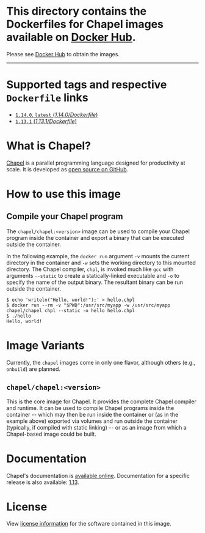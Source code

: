 #  This directory contains the Dockerfiles for Chapel images available on [Docker Hub](https://hub.docker.com/r/chapel/chapel/).
   Please see [Docker Hub](https://hub.docker.com/r/chapel/chapel/) to obtain the images.

---

# Supported tags and respective `Dockerfile` links

* [`1.14.0`, `latest` (_1.14.0/Dockerfile_)](https://github.com/chapel-lang/chapel/blob/master/util/dockerfiles/1.14.0/Dockerfile)
* [`1.13.1` (_1.13.1/Dockerfile_)](https://github.com/chapel-lang/chapel/blob/master/util/dockerfiles/1.13.1/Dockerfile)

# What is Chapel?

[Chapel](http://chapel.cray.com/) is a parallel programming language designed for productivity at scale. It is developed as [open source on GitHub](https://github.com/chapel-lang/chapel/).

# How to use this image

## Compile your Chapel program

The `chapel/chapel:<version>` image can be used to compile your Chapel program inside the container and export a binary that can be executed outside the container.

In the following example, the `docker run` argument `-v` mounts the current directory in the container and `-w` sets the working directory to this mounted directory. The Chapel compiler, `chpl`, is invoked much like `gcc` with arguments `--static` to create a statically-linked executable and `-o` to specify the name of the output binary. The resultant binary can be run outside the container.

```
$ echo 'writeln("Hello, world!");' > hello.chpl
$ docker run --rm -v "$PWD":/usr/src/myapp -w /usr/src/myapp chapel/chapel chpl --static -o hello hello.chpl
$ ./hello
Hello, world!
```

# Image Variants

Currently, the `chapel` images come in only one flavor, although others (e.g., `onbuild`) are planned.

## `chapel/chapel:<version>`

This is the core image for Chapel. It provides the complete Chapel compiler and runtime.  It can be used to compile Chapel programs inside the container -- which may then be run inside the container or (as in the example above) exported via volumes and run outside the container (typically, if compiled with static linking) -- or as an image from which a Chapel-based image could be built.

# Documentation

Chapel's documentation is [available online](http://chapel.cray.com/docs/latest/). Documentation for a specific release is also available: [1.13](http://chapel.cray.com/docs/1.13/).

# License

View [license information](http://chapel.cray.com/license.html) for the software contained in this image.
